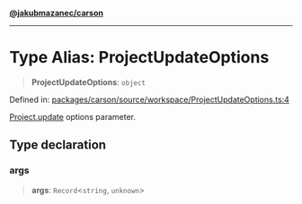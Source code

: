[**@jakubmazanec/carson**](../README.md)

---

# Type Alias: ProjectUpdateOptions

> **ProjectUpdateOptions**: `object`

Defined in:
[packages/carson/source/workspace/ProjectUpdateOptions.ts:4](https://github.com/jakubmazanec/tools/blob/dd3219e5c9e39fb2c6c2fa06c4f20acd2118ac84/packages/carson/source/workspace/ProjectUpdateOptions.ts#L4)

[Project.update](../classes/Project.md#update) options parameter.

## Type declaration

### args

> **args**: `Record`\<`string`, `unknown`\>
